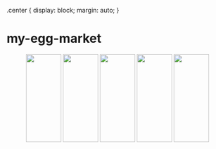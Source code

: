 .center {
  display: block;
  margin: auto;
}

# my-egg-market

<center><img src="https://user-images.githubusercontent.com/103499251/190114910-e789cf05-a140-414b-86fe-9d8844e589a4.gif" width="80" height="200">
<img src="https://user-images.githubusercontent.com/103499251/190114852-06e07fbb-da25-4446-811c-0261f3f829f8.gif" width="80" height="200">
<img src="https://user-images.githubusercontent.com/103499251/190114954-157ae65a-1f68-4329-979c-7c70e745e539.gif" width="80" height="200">
<img src="https://user-images.githubusercontent.com/103499251/190115025-d4bde913-85f6-44c0-95c0-73259c5706c5.GIF" width="80" height="200">
<img src="https://user-images.githubusercontent.com/103499251/190115087-a14a6e86-c791-43e5-b782-b1b8e59b3fad.GIF" width="80" height="200"></center>
